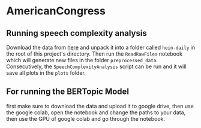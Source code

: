 # AmericanCongress

## Running speech complexity analysis
Download the data from [here](https://data.stanford.edu/congress_text#download-data) and unpack it into a folder called `hein-daily` in the root of this project's directory. 
Then run the `ReadRawFiles` notebook which will generate new files in the folder `preprocessed_data`. 
Consecutively, the `SpeechComplexityAnalysis` script can be run and it will save all plots in the `plots` folder. 



## For running the BERTopic Model
first make sure to download the data and upload it to google drive, then use the google colab, open the notebook and change the paths to your data, then use the GPU of google colab and go through the notebook.

